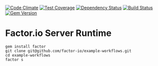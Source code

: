 [![Code Climate](https://codeclimate.com/github/factor-io/factor.png)](https://codeclimate.com/github/factor-io/factor)
[![Test Coverage](https://codeclimate.com/github/factor-io/factor/coverage.png)](https://codeclimate.com/github/factor-io/factor)
[![Dependency Status](https://gemnasium.com/factor-io/factor.svg)](https://gemnasium.com/factor-io/factor)
[![Build Status](https://travis-ci.org/factor-io/factor.svg)](https://travis-ci.org/factor-io/factor)
[![Gem Version](https://badge.fury.io/rb/factor.svg)](http://badge.fury.io/rb/factor)

Factor.io Server Runtime
==========

    gem install factor
    git clone git@github.com/factor-io/example-workflows.git
    cd example-workflows
    factor s
